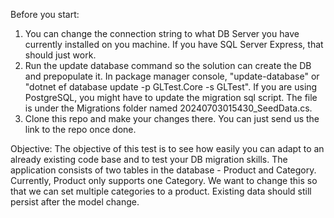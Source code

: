 Before you start:

1. You can change the connection string to what DB Server you have currently installed on you machine. If you have SQL Server Express, that should just work.
2. Run the update database command so the solution can create the DB and prepopulate it. In package manager console, "update-database" or "dotnet ef database update -p GLTest.Core -s GLTest". If you are using PostgreSQL, you might have to update the migration sql script. The file is under the Migrations folder named 20240703015430_SeedData.cs.
3. Clone this repo and make your changes there. You can just send us the link to the repo once done.

Objective:
The objective of this test is to see how easily you can adapt to an already existing code base and to test your DB migration skills. 
The application consists of two tables in the database - Product and Category. Currently, Product only supports one Category. We want to change this so that we can set multiple categories to a product. 
Existing data should still persist after the model change.
